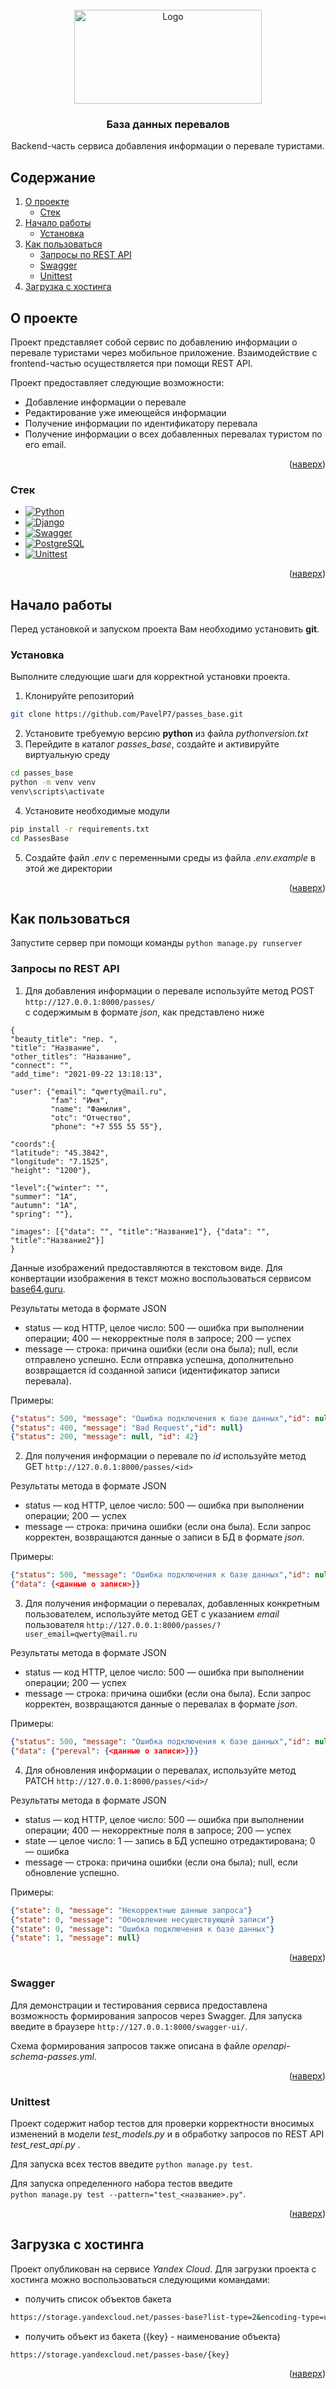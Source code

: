 <!-- PROJECT LOGO -->
<br />
<div align="center">
  <a href="https://github.com/PavelP7/passes_base">
    <img src="PassesBase/media/images/logo.jpg" alt="Logo" width="300" height="150">
  </a>

<a name="readme-top"></a>
<h3 align="center">База данных перевалов </h3>

  <p align="center">
    Backend-часть сервиса добавления информации о перевале туристами.
    <br />
  </p>
</div>

<!-- TABLE OF CONTENTS -->
## Содержание
1. [О проекте](#О-проекте)
   * [Стек](#Стек)
1. [Начало работы](#Начало-работы)
   * [Установка](#Установка)
1. [Как пользоваться](#Как-пользоваться)
   * [Запросы по REST API](#Запросы-по-REST-API)
   * [Swagger](#Swagger)
   * [Unittest](#Unittest)
1. [Загрузка с хостинга](#Загрузка-с-хостинга)

<!-- ABOUT THE PROJECT -->
## О проекте

Проект представляет собой сервис по добавлению информации о перевале туристами через мобильное приложение. Взаимодействие с frontend-частью осуществляется при помощи REST API.

Проект предоставляет следующие возможности:
* Добавление информации о перевале
* Редактирование уже имеющейся информации
* Получение информации по идентификатору перевала
* Получение информации о всех добавленных перевалах туристом по его email.

<p align="right">(<a href="#readme-top">наверх</a>)</p>



### Стек

* [![Python][Python.com]][Python-url]
* [![Django][Django.com]][Django-url]
* [![Swagger][Swagger.com]][Swagger-url]
* [![PostgreSQL][Postgres.com]][Postgres-url]
* [![Unittest][Unittest.com]][Unittest-url]

<p align="right">(<a href="#readme-top">наверх</a>)</p>



<!-- GETTING STARTED -->
## Начало работы

Перед установкой и запуском проекта Вам необходимо установить **git**.

### Установка

Выполните следующие шаги для корректной установки проекта.
1. Клонируйте репозиторий
```sh
git clone https://github.com/PavelP7/passes_base.git
```
2. Установите требуемую версию **python** из файла *pythonversion.txt*
3. Перейдите в каталог *passes_base*, создайте и активируйте виртуальную среду
```sh
cd passes_base
python -m venv venv
venv\scripts\activate
```
4. Установите необходимые модули
```sh
pip install -r requirements.txt
cd PassesBase
```
5. Создайте файл *.env* с переменными среды из файла *.env.example* в этой же директории

<p align="right">(<a href="#readme-top">наверх</a>)</p>

<!-- USAGE EXAMPLES -->
## Как пользоваться
Запустите сервер при помощи команды ```python manage.py runserver```

### Запросы по REST API
1. Для добавления информации о перевале используйте метод POST
  ```http://127.0.0.1:8000/passes/```   
  с содержимым в формате *json*, как представлено ниже
  ```
  {
  "beauty_title": "пер. ",
  "title": "Название",
  "other_titles": "Название",
  "connect": "",
  "add_time": "2021-09-22 13:18:13",
  
  "user": {"email": "qwerty@mail.ru",
           "fam": "Имя",
           "name": "Фамилия",
           "otc": "Отчество",
           "phone": "+7 555 55 55"},
        
  "coords":{
  "latitude": "45.3842",
  "longitude": "7.1525",
  "height": "1200"},
  
  "level":{"winter": "",
  "summer": "1А",
  "autumn": "1А",
  "spring": ""},
  
  "images": [{"data": "", "title":"Название1"}, {"data": "", "title":"Название2"}]
  }
  ```
Данные изображений предоставляются в текстовом виде. Для конвертации изображения в текст можно воспользоваться сервисом [base64.guru](https://base64.guru/converter/encode).

Результаты метода в формате JSON

* status — код HTTP, целое число: 500 — ошибка при выполнении операции;
  400 — некорректные поля в запросе; 200 — успех
* message — строка: причина ошибки (если она была); null, если отправлено успешно. Если отправка успешна, дополнительно возвращается id созданной записи (идентификатор записи перевала).

Примеры:
```json
{"status": 500, "message": "Ошибка подключения к базе данных","id": null}
{"status": 400, "message": "Bad Request","id": null}
{"status": 200, "message": null, "id": 42}
```
2. Для получения информации о перевале по *id* используйте метод GET
 ```http://127.0.0.1:8000/passes/<id>``` 
 
 Результаты метода в формате JSON

* status — код HTTP, целое число: 500 — ошибка при выполнении операции;
  200 — успех
* message — строка: причина ошибки (если она была). Если запрос корректен, возвращаются данные о записи в БД в формате *json*.

Примеры:
```json
{"status": 500, "message": "Ошибка подключения к базе данных","id": null}
{"data": {<данные о записи>}}
```
3. Для получения информации о перевалах, добавленных конкретным пользователем, используйте метод GET с указанием *email* пользователя
 ```http://127.0.0.1:8000/passes/?user_email=qwerty@mail.ru``` 
 
 Результаты метода в формате JSON

* status — код HTTP, целое число: 500 — ошибка при выполнении операции;
  200 — успех
* message — строка: причина ошибки (если она была). Если запрос корректен, возвращаются данные о перевалах в формате *json*.

Примеры:
```json
{"status": 500, "message": "Ошибка подключения к базе данных","id": null}
{"data": {"pereval": {<данные о записи>}}}
```
4. Для обновления информации о перевалах, используйте метод PATCH
 ```http://127.0.0.1:8000/passes/<id>/``` 
 
 Результаты метода в формате JSON

* status — код HTTP, целое число: 500 — ошибка при выполнении операции;
  400 — некорректные поля в запросе; 200 — успех
* state — целое число: 1 — запись в БД успешно отредактирована; 0 — ошибка 
* message — строка: причина ошибки (если она была); null, если обновление успешно.

Примеры:
```json
{"state": 0, "message": "Некорректные данные запроса"}
{"state": 0, "message": "Обновление несуществующей записи"}
{"state": 0, "message": "Ошибка подключения к базе данных"}
{"state": 1, "message": null}
```
<p align="right">(<a href="#readme-top">наверх</a>)</p>

### Swagger

Для демонстрации и тестирования сервиса предоставлена возможность формирования запросов через Swagger. Для запуска введите в браузере
 ```http://127.0.0.1:8000/swagger-ui/```.
 
 Схема формирования запросов также описана в файле *openapi-schema-passes.yml*.
<p align="right">(<a href="#readme-top">наверх</a>)</p>

### Unittest

Проект содержит набор тестов для проверки корректности вносимых изменений в модели *test_models.py* и в обработку запросов по REST API *test_rest_api.py* .

Для запуска всех тестов введите ```python manage.py test```.

Для запуска определенного набора тестов введите  
```python manage.py test --pattern="test_<название>.py"```.

<p align="right">(<a href="#readme-top">наверх</a>)</p>

## Загрузка с хостинга
Проект опубликован на сервисе *Yandex Cloud*. Для загрузки проекта с хостинга можно воспользоваться следующими командами:
* получить список объектов бакета
```sh
https://storage.yandexcloud.net/passes-base?list-type=2&encoding-type=url&start-after=
```
* получить объект из бакета ({key} - наименование объекта)
```sh
https://storage.yandexcloud.net/passes-base/{key}
```
<p align="right">(<a href="#readme-top">наверх</a>)</p>

<!-- MARKDOWN LINKS & IMAGES -->
<!-- https://www.markdownguide.org/basic-syntax/#reference-style-links -->
[Swagger.com]: https://img.shields.io/badge/swagger-white?style=for-the-badge&logo=laravel&logoColor=green
[Swagger-url]: https://swagger.io
[Django.com]: https://img.shields.io/badge/Django-white?style=for-the-badge&logo=django&logoColor=red
[Django-url]: https://github.com/django
[Python.com]: https://img.shields.io/badge/python-white?style=for-the-badge&logo=python&logoColor=blue
[Python-url]: https://python.org 
[Unittest.com]: https://img.shields.io/badge/Unittest-white?style=for-the-badge&logo=test&logoColor=red
[Unittest-url]: https://docs.djangoproject.com/en/2.1/topics/testing
[Postgres.com]: https://img.shields.io/badge/PostgreSQL-white?style=for-the-badge&logo=postgresql&logoColor=blue
[Postgres-url]: https://www.postgresql.org